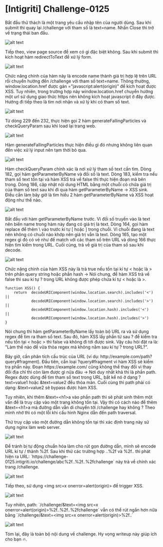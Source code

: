 # [Intigriti] Challenge-0125
<p>Bắt đầu thử thách là một trang yêu cầu nhập tên của người dùng. Sau khi submit thì quay lại /challenge với tham số là text=name. Nhấn Close thì trở về trạng thái ban đầu.</p>

![alt text](/thanhlai/post/web_exploitation/image/post2/image.png)

<p>Tiếp theo, view page source để xem có gì đặc biệt không. Sau khi submit thì kích hoạt hàm redirectToText để xử lý form.</p>

![alt text](/thanhlai/post/web_exploitation/image/post2/image-1.png)

<p>Chức năng chính của hàm này là encode name thành giá trị hợp lệ trên URL rồi chuyển hướng đến /challenge với tham số text=name. Thông thường, window.location.href được gán ="javascript:alert(origin)" để kích hoạt được XSS. Tuy nhiên, trong trường hợp này window.location.href chuyển hướng một url sử dụng giao thức https nên không kích hoạt javascript ở đây được. Hướng đi tiếp theo là tìm nơi nhận và xử lý khi có tham số text.</p>

![alt text](/thanhlai/post/web_exploitation/image/post2/image-2.png)

<p>Từ dòng 229 đến 232, thực hiện gọi 2 hàm generateFallingParticles và checkQueryParam sau khi load lại trang web.</p>

![alt text](/thanhlai/post/web_exploitation/image/post2/image-3.png)

<p>Hàm generateFallingParticles thực hiện điều gì đó nhưng không liên quan đến việc xử lý input nên tạm thời bỏ qua.</p>

![alt text](/thanhlai/post/web_exploitation/image/post2/image-4.png)

<p>Hàm checkQueryParam chính xác là nơi xử lý tham số text cần tìm. Dòng 182, gọi hàm getParameterByName và đối số là text. Dòng 183, kiểm tra nếu tham số text tồn tại và hàm XSS trả về false thì thực hiện đoạn mã bên trong. Dòng 186, cập nhật nội dung HTML bằng một chuỗi có chứa giá trị của tham số text sau khi đi qua hàm getParameterByName -> XSS sink. Điều cần làm bây giờ là tìm hiểu 2 hàm getParameterByName và XSS hoạt động như thế nào.</p>

![alt text](/thanhlai/post/web_exploitation/image/post2/image-5.png)

<p>Bắt đầu với hàm getParameterByName trước. Vì đối số truyền vào là text nên biến name trong hàm này đang có giá trị là text. Dòng 164, gọi hàm replace để thêm \ vào trước kí tự [ hoặc ] trong chuỗi. Vì chuỗi đang là text nên không có chuỗi nào khớp nên giá trị vẫn là text. Dòng 165, tạo một regex gì đó có vẻ như để match với các tham số trên URL và dòng 166 thực hiện tìm kiếm trong URL. Cuối cùng, trả về giá trị của tham số sau khi decode.</p>

![alt text](/thanhlai/post/web_exploitation/image/post2/image-6.png)

<p>Chức năng chính của hàm XSS này là trả true nếu tồn tại kí tự < hoặc là > trên phần query string hoặc phần hash -> Nói chung, để hàm XSS trả về false thì sau kí tự ? trong URL không được phép chứa kí tự < hoặc là >.</p>

```
function XSS() {
    return  decodeURIComponent(window.location.search).includes('<')    || 
            decodeURIComponent(window.location.search).includes('>')    || 
            decodeURIComponent(window.location.hash).includes('<')      || 
            decodeURIComponent(window.location.hash).includes('>')
}
```
<p>Nói chung thì hàm getParameterByName lấy toàn bộ URL ra và sử dụng regex để tìm ra tham số text. Sau đó, hàm XSS lấy phần từ sau ? để kiểm tra nếu tồn tại < hoặc > thì false và không đi tới được sink. Vậy câu hỏi đặt ra là: "Làm thế nào để vừa thỏa regex mà không nằm sau kí tự ? trong URL?".</p>

<p>Bây giờ, cần phân tích cấu trúc của URL (ví dụ: http://example.com/path?query#fragment). Đầu tiên, cần loại ?query#fragment vì hàm XSS sẽ kiểm tra phần này. Đoạn https://example.com/ cũng không thể thay đổi vì thay đổi địa chỉ thì còn làm được gì nữa đâu -> Nơi duy nhất khả thi là phần path. Regex được dùng để tìm tham số text trong URL, bất kể nó ở dạng ?text=value1 hoặc &text=value2 đều thỏa mãn. Cuối cùng thì path phải có dạng: &text=value2 sẽ bypass được hàm XSS.</p>

<p>Tuy nhiên, khi thêm &amp;text=&lt;h1&gt;a vào phần path thì sẽ phát sinh thêm một vấn đề là truy cập vào một trang không tồn tại. Vậy thì có cách nào để thêm &amp;text=&lt;h1&gt;a mà đường dẫn vẫn di chuyển tới /challenge hay không ? Theo mình nhớ thì có một lỗi khi cấu hình Nginx dẫn đến path traversal.</p>

<p>Thử truy cập vào một đường dẫn không tồn tại thì xác định trang này sử dụng nginx làm web server.</p>

![alt text](/thanhlai/post/web_exploitation/image/post2/image-8.png)

<p>Để tránh bị tự động chuẩn hóa làm cho rút gọn đường dẫn, mình sẽ encode URL kí tự / thành %2f. Sau khi thử các trường hợp ..%2f và %2f.. thì phát hiện ra URL: `https://challenge-0125.intigriti.io/challenge/abc%2f..%2f..%2fchallenge` này trả về chính xác trang /challenge. </p>

![alt text](/thanhlai/post/web_exploitation/image/post2/image-7.png)

<p>Tiếp theo, sử dụng &lt;img src=x onerror=alert(origin)&gt;
 để trigger XSS.</p>

![alt text](/thanhlai/post/web_exploitation/image/post2/image-9.png)

<p>Tuy nhiên, path: `/challenge/&text=&lt;img src=x onerror=alert(origin)&gt;%2f..%2f..%2fchallenge` vẫn có thể rút ngắn hơn nữa bằng `/challenge/&text=&lt;img src=x onerror=alert(origin)&gt;%2f..`</p>

![alt text](/thanhlai/post/web_exploitation/image/post2/image-10.png)

<p>Tóm lại, đây là toàn bộ nội dung về challenge. Hy vọng writeup này giúp ích cho bạn 🔥.</p>

